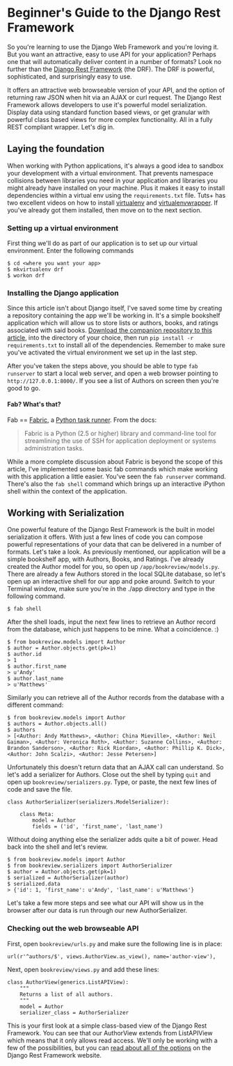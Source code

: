 # Beginner's Guide to the Django Rest Framework

So you're learning to use the Django Web Framework and you're loving it. But you want an attractive, easy to use API for your application? Perhaps one that will automatically deliver content in a number of formats? Look no further than the [Django Rest Framework](http://www.django-rest-framework.org/) (the DRF). The DRF is powerful, sophisticated, and surprisingly easy to use.

It offers an attractive web browseable version of your API, and the option of returning raw JSON when hit via an AJAX or curl request. The Django Rest Framework allows developers to use it's powerful model serialization. Display data using standard function based views, or get granular with powerful class based views for more complex functionality. All in a fully REST compliant wrapper. Let's dig in.

## Laying the foundation

When working with Python applications, it's always a good idea to sandbox your development with a virtual environment. That prevents namespace collisions between libraries you need in your application and libraries you might already have installed on your machine. Plus it makes it easy to install dependencies within a virtual env using the `requirements.txt` file. Tuts+ has two excellent videos on how to install [virtualenv](http://code.tutsplus.com/articles/python-power-tools-virtualenv--net-31560) and [virtualenvwrapper](http://code.tutsplus.com/articles/python-power-tools-virtualenvwrapper--net-31569). If you've already got them installed, then move on to the next section.

### Setting up a virtual environment

First thing we'll do as part of our application is to set up our virtual environment. Enter the following commands 

```
$ cd <where you want your app>
$ mkvirtualenv drf
$ workon drf
```

### Installing the Django application

Since this article isn't about Django itself, I've saved some time by creating a repository containing the app we'll be working in. It's a simple bookshelf application which will allow us to store lists or authors, books, and ratings associated with said books. [Download the companion repository to this article](https://github.com/commadelimited/beginners-guide-to-django-rest-framework), into the directory of your choice, then run `pip install -r requirements.txt` to install all of the dependencies. Remember to make sure you've activated the virtual environment we set up in the last step.

After you've taken the steps above, you should be able to type `fab runserver` to start a local web server, and open a web browser pointing to `http://127.0.0.1:8000/`. If you see a list of Authors on screen then you're good to go.

#### Fab? What's that?

Fab == [Fabric](http://docs.fabfile.org/en/1.8/), a [Python task runner](https://gist.github.com/DavidWittman/1886632). From the docs:

> Fabric is a Python (2.5 or higher) library and command-line tool for streamlining the use of SSH for application deployment or systems administration tasks.

While a more complete discussion about Fabric is beyond the scope of this article, I've implemented some basic fab commands which make working with this application a little easier. You've seen the `fab runserver` command. There's also the `fab shell` command which brings up an interactive iPython shell within the context of the application.

## Working with Serialization

One powerful feature of the Django Rest Framework is the built in model serialization it offers. With just a few lines of code you can compose powerful representations of your data that can be delivered in a number of formats. Let's take a look. As previously mentioned, our application will be a simple bookshelf app, with Authors, Books, and Ratings. I've already created the Author model for you, so open up `/app/bookreview/models.py`. There are already a few Authors stored in the local SQLite database, so let's open up an interactive shell for our app and poke around. Switch to your Terminal window, make sure you're in the ./app directory and type in the following command.

```
$ fab shell
```

After the shell loads, input the next few lines to retrieve an Author record from the database, which just happens to be mine. What a coincidence. :)

```
$ from bookreview.models import Author
$ author = Author.objects.get(pk=1)
$ author.id
> 1
$ author.first_name
> u'Andy'
$ author.last_name
> u'Matthews'
```

Similarly you can retrieve all of the Author records from the database with a different command:

```
$ from bookreview.models import Author
$ authors = Author.objects.all()
$ authors
> [<Author: Andy Matthews>, <Author: China Mieville>, <Author: Neil Gaiman>, <Author: Veronica Roth>, <Author: Suzanne Collins>, <Author: Brandon Sanderson>, <Author: Rick Riordan>, <Author: Phillip K. Dick>, <Author: John Scalzi>, <Author: Jesse Petersen>]
```
Unfortunately this doesn't return data that an AJAX call can understand. So let's add a serializer for Authors. Close out the shell by typing `quit` and open up `bookreview/serializers.py`. Type, or paste, the next few lines of code and save the file.

```
class AuthorSerializer(serializers.ModelSerializer):

    class Meta:
        model = Author
        fields = ('id', 'first_name', 'last_name')
```

Without doing anything else the serializer adds quite a bit of power. Head back into the shell and let's review.

```
$ from bookreview.models import Author
$ from bookreview.serializers import AuthorSerializer
$ author = Author.objects.get(pk=1)
$ serialized = AuthorSerializer(author)
$ serialized.data
> {'id': 1, 'first_name': u'Andy', 'last_name': u'Matthews'}
```

Let's take a few more steps and see what our API will show us in the browser after our data is run through our new AuthorSerializer. 

### Checking out the web browseable API

First, open `bookreview/urls.py` and make sure the following line is in place:

```
url(r'^authors/$', views.AuthorView.as_view(), name='author-view'),
```

Next, open `bookreview/views.py` and add these lines:

```
class AuthorView(generics.ListAPIView):
    """
    Returns a list of all authors.
    """
    model = Author
    serializer_class = AuthorSerializer
```

This is your first look at a simple class-based view of the Django Rest Framework. You can see that our AuthorView extends from ListAPIView which means that it only allows read access. We'll only be working with a few of the possibilities, but you can [read about all of the options](http://www.django-rest-framework.org/api-guide/generic-views) on the Django Rest Framework website.



























